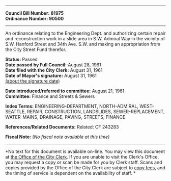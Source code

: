 * * * * *  
  
**Council Bill Number: [](#h0)[](#h2)81975**   
**Ordinance Number: 90500**  
  
* * * * *  
  
An ordinance relating to the Engineering Dept. and authorizing certain repair and reconstruction work in a slide area in S.W. Admiral Way in the vicinity of S.W. Hanford Street and 34th Ave. S.W. and making an appropriation from the City Street Fund therefor.  
  
**Status:** Passed   
**Date passed by Full Council:** August 28, 1961   
**Date filed with the City Clerk:** August 31, 1961   
**Date of Mayor's signature:** August 31, 1961   
[(about the signature date)](/~public/approvaldate.htm)   
  
  
**Date introduced/referred to committee:** August 21, 1961   
**Committee:** Finance and Streets & Sewers   
  
**Index Terms:** ENGINEERING-DEPARTMENT, NORTH-ADMIRAL, WEST-SEATTLE, REPAIR, CONSTRUCTION, LANDSLIDES, SEWER-REPLACEMENT, WATER-MAINS, DRAINAGE, PAVING, STREETS, FINANCE  
  
**References/Related Documents:** Related: CF 243283  
  
**Fiscal Note:** *(No fiscal note available at this time)*  
  
* * * * *  
  
*No text for this document is available on-line. You may view this document at [the Office of the City Clerk](http://www.seattle.gov/leg/clerk/contactUs.htm). If you are unable to visit the Clerk's Office, you may request a copy or scan be made for you by Clerk staff. Scans and copies provided by the Office of the City Clerk are subject to [copy fees](http://clerk.seattle.gov/~public/clerkfees.htm), and the timing of service is dependent on the availability of staff. *  
  
  
